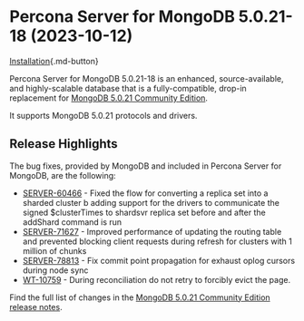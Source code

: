 # Percona Server for MongoDB 5.0.21-18 (2023-10-12)

[Installation](../install/index.md){.md-button}

Percona Server for MongoDB 5.0.21-18 is an enhanced, source-available, and highly-scalable database that is a
fully-compatible, drop-in replacement for [MongoDB 5.0.21 Community Edition](https://www.mongodb.com/docs/manual/release-notes/5.0/#5.0.21---september-12--2023).

It supports MongoDB 5.0.21 protocols and drivers.

## Release Highlights


The bug fixes, provided by MongoDB and included in Percona Server for MongoDB, are the following:

* [SERVER-60466](https://jira.mongodb.org/browse/SERVER-60466) -  Fixed the flow for converting a replica set into a sharded cluster b adding support for the drivers to communicate the signed $clusterTimes to shardsvr replica set before and after the addShard command is run
* [SERVER-71627](https://jira.mongodb.org/browse/SERVER-71627) - Improved performance of updating the routing table and prevented blocking client requests during refresh for clusters with 1 million of chunks
* [SERVER-78813](https://jira.mongodb.org/browse/SERVER-78813) - Fix commit point propagation for exhaust oplog cursors during node sync
* [WT-10759](https://jira.mongodb.org/browse/WT-10759) - During reconciliation do not retry to forcibly evict the page.

Find the full list of changes in the [MongoDB 5.0.21 Community Edition release notes](https://www.mongodb.com/docs/manual/release-notes/5.0/#5.0.21---september-12--2023).

